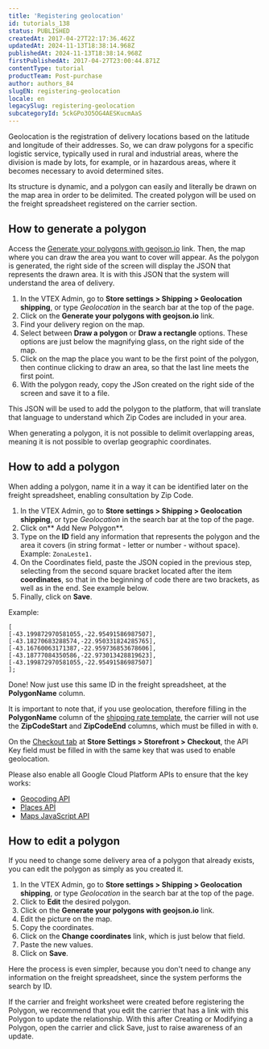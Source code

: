 ```yaml
---
title: 'Registering geolocation'
id: tutorials_138
status: PUBLISHED
createdAt: 2017-04-27T22:17:36.462Z
updatedAt: 2024-11-13T18:38:14.968Z
publishedAt: 2024-11-13T18:38:14.968Z
firstPublishedAt: 2017-04-27T23:00:44.871Z
contentType: tutorial
productTeam: Post-purchase
author: authors_84
slugEN: registering-geolocation
locale: en
legacySlug: registering-geolocation
subcategoryId: 5ckGPo3O5OG4AESKucmAaS
---
```


Geolocation is the registration of delivery locations based on the latitude and longitude of their addresses. So, we can draw polygons for a specific logistic service, typically used in rural and industrial areas, where the division is made by lots, for example, or in hazardous areas, where it becomes necessary to avoid determined sites.

Its structure is dynamic, and a polygon can easily and literally be drawn on the map area in order to be delimited. The created polygon will be used on the freight spreadsheet registered on the carrier section.

## How to generate a polygon

Access the [Generate your polygons with geojson.io](http://geojson.io/#map=2/20.0/0.0) link. Then, the map where you can draw the area you want to cover will appear. As the polygon is generated, the right side of the screen will display the JSON that represents the drawn area. It is with this JSON that the system will understand the area of delivery.

1. In the VTEX Admin, go to **Store settings > Shipping > Geolocation shipping**, or type *Geolocation* in the search bar at the top of the page.  
2. Click on the **Generate your polygons with geojson.io** link.
3. Find your delivery region on the map.
4. Select between **Draw a polygon** or **Draw a rectangle** options. These options are just below the magnifying glass, on the right side of the map.
5. Click on the map the place you want to be the first point of the polygon, then continue clicking to draw an area, so that the last line meets the first point.
6. With the polygon ready, copy the JSon created on the right side of the screen and save it to a file.

This JSON will be used to add the polygon to the platform, that will translate that language to understand which Zip Codes are included in your area.

<div class="alert alert-danger">
When generating a polygon, it is not possible to delimit overlapping areas, meaning it is not possible to overlap geographic coordinates.
</div>

## How to add a polygon

When adding a polygon, name it in a way it can be identified later on the freight spreadsheet, enabling consultation by Zip Code.

1. In the VTEX Admin, go to **Store settings > Shipping > Geolocation shipping**, or type *Geolocation* in the search bar at the top of the page.    
2. Click on** Add New Polygon**.
3. Type on the **ID** field any information that represents the polygon and the area it covers (in string format - letter or number - without space). Example: `ZonaLeste1.`
4. On the Coordinates field, paste the JSON copied in the previous step, selecting from the second square bracket located after the item **coordinates**, so that in the beginning of code there are two brackets, as well as in the end. See example below.
5. Finally, click on **Save**.  

Example:

```
[
[-43.199872970581055,-22.95491586987507],
[-43.18270683288574,-22.950331824285765],
[-43.16760063171387,-22.959736853678606],
[-43.18777084350586,-22.973013428819623],
[-43.199872970581055,-22.95491586987507]
];
```

Done! Now just use this same ID in the freight spreadsheet, at the **PolygonName** column. 

<div class="alert alert-warning">It is important to note that, if you use geolocation, therefore filling in the <b>PolygonName</b> column of the <a href="https://help.vtex.com/en/tutorial/shipping-rate-template--tutorials_127">shipping rate template</a>, the carrier will not use the <b>ZipCodeStart</b> and <b>ZipCodeEnd</b> columns, which must be filled in with <code>0</code>.
</div>

On the [Checkout tab](/en/tutorial/geolocalizacao-no-checkout/) at **Store Settings > Storefront > Checkout**, the API Key field must be filled in with the same key that was used to enable geolocation.

Please also enable all Google Cloud Platform APIs to ensure that the key works:

*   [Geocoding API](https://developers.google.com/maps/documentation/geocoding/overview)
*   [Places API](https://developers.google.com/maps/documentation/places/web-service/overview)
*   [Maps JavaScript API](https://developers.google.com/maps/documentation/javascript/overview)

## How to edit a polygon

If you need to change some delivery area of a polygon that already exists, you can edit the polygon as simply as you created it.

1. In the VTEX Admin, go to **Store settings > Shipping > Geolocation shipping**, or type *Geolocation* in the search bar at the top of the page.    
2. Click to **Edit** the desired polygon.
3. Click on the **Generate your polygons with geojson.io** link.
4. Edit the picture on the map.
5. Copy the coordinates.
6. Click on the **Change coordinates** link, which is just below that field.
7. Paste the new values.
8. Click on **Save**.

Here the process is even simpler, because you don't need to change any information on the freight spreadsheet, since the system performs the search by ID.

<div class = "alert alert-warning"> If the carrier and freight worksheet were created before registering the Polygon, we recommend that you edit the carrier that has a link with this Polygon to update the relationship. With this after Creating or Modifying a Polygon, open the carrier and click Save, just to raise awareness of an update.
</div>
